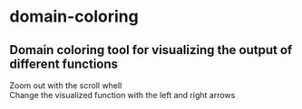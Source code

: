 # domain-coloring
 
## Domain coloring tool for visualizing the output of different functions

Zoom out with the scroll whell  
Change the visualized function with the left and right arrows